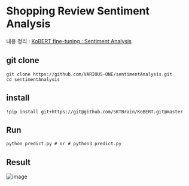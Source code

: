 # Shopping Review Sentiment Analysis

내용 정리 : [KoBERT fine-tuning : Sentiment Analysis](https://velog.io/@danbibibi/KoBERT-fine-tuning-Sentiment-Analysis)

## git clone 

```shell
git clone https://github.com/VARIOUS-ONE/sentimentAnalysis.git
cd sentimentAnalysis
```

## install

```shell
!pip install git+https://git@github.com/SKTBrain/KoBERT.git@master
```

## Run
 
```shell
python predict.py # or # python3 predict.py
```

## Result

![image](https://user-images.githubusercontent.com/55095806/186350560-2be4b5c2-5950-43b2-894d-dc05887332e6.png)
